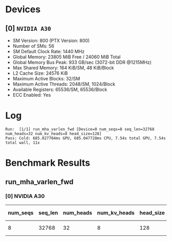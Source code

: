 # Devices

## [0] `NVIDIA A30`
* SM Version: 800 (PTX Version: 800)
* Number of SMs: 56
* SM Default Clock Rate: 1440 MHz
* Global Memory: 23805 MiB Free / 24060 MiB Total
* Global Memory Bus Peak: 933 GB/sec (3072-bit DDR @1215MHz)
* Max Shared Memory: 164 KiB/SM, 48 KiB/Block
* L2 Cache Size: 24576 KiB
* Maximum Active Blocks: 32/SM
* Maximum Active Threads: 2048/SM, 1024/Block
* Available Registers: 65536/SM, 65536/Block
* ECC Enabled: Yes

# Log

```
Run:  [1/1] run_mha_varlen_fwd [Device=0 num_seqs=8 seq_len=32768 num_heads=32 num_kv_heads=8 head_size=128]
Pass: Cold: 685.027704ms GPU, 685.047728ms CPU, 7.54s total GPU, 7.54s total wall, 11x 
```

# Benchmark Results

## run_mha_varlen_fwd

### [0] NVIDIA A30

| num_seqs | seq_len | num_heads | num_kv_heads | head_size | Memory Reads | Memory Writes | Memory Usage | Tokens | Samples |  CPU Time  | Noise |  GPU Time  | Noise |  Elem/s  | GlobalMem BW | BWUtil |
|----------|---------|-----------|--------------|-----------|--------------|---------------|--------------|--------|---------|------------|-------|------------|-------|----------|--------------|--------|
|        8 |   32768 |        32 |            8 |       128 |    3.000 GiB |     2.000 GiB |         5120 | 262144 |     11x | 685.048 ms | 0.10% | 685.028 ms | 0.10% | 382.676K |   7.837 GB/s |  0.84% |
